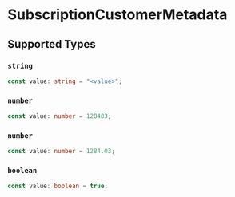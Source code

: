 # SubscriptionCustomerMetadata


## Supported Types

### `string`

```typescript
const value: string = "<value>";
```

### `number`

```typescript
const value: number = 128403;
```

### `number`

```typescript
const value: number = 1284.03;
```

### `boolean`

```typescript
const value: boolean = true;
```

